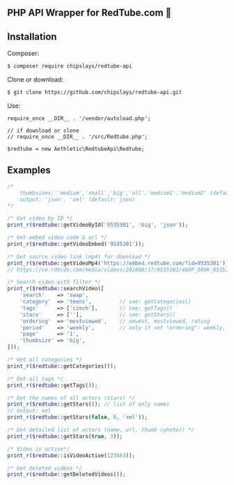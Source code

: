 ## PHP API Wrapper for RedTube.com 🍌

## Installation
Composer:

```bash
$ composer require chipslays/redtube-api
```

Clone or download:

```bash
$ git clone https://github.com/chipslays/redtube-api.git
```

Use:
    
    require_once __DIR__ . '/vendor/autoload.php';
    
    // if download or clone
    // require_once __DIR__ . '/src/Redtube.php';
    
    $redtube = new Aethletic\RedtubeApi\Redtube;

## Examples
```php
/*
    thumbsizes: 'medium','small','big','all','medium1','medium2' (default: all)
    output: 'json', 'xml' (default: json)
*/

/* Get video by ID */
print_r($redtube::getVideoById('9535301', 'big', 'json'));

/* Get embed video code & url */
print_r($redtube::getVideoEmbed('9535301'));

/* Get source video link (mp4) for download */
print_r($redtube::getVideoMp4('https://embed.redtube.com/?id=9535301'));
// https://ce.rdtcdn.com/media/videos/201808/17/9535301/480P_600K_9535301.mp4?mEK8rrMJDQAtZZnHE-Kl1lQWZWia28noH4Gi3Y5NEKNKndaFkISJjs8sHahzufOXVs5HMSS7_Ur_-vqFmMSrOspZcaKorAjTxVX6JmuO2iR_-EY5NKtLl9as98a8ff7aaAfsw0Pijt_hC1InAtgEHHah7f7SIAf-_DcfESFzc1l3hEqZZK2caD9yuvt18

/* Search video with filter */
print_r($redtube::searchVideo([
    'search'    => 'swap',
    'category'  => 'teens',         // see: getCategories()
    'tags'      => ['czech'],       // see: getTags()
    'stars'     => [''],            // see: getStars()
    'ordering'  => 'mostviewed',    // newest, mostviewed, rating
    'period'    => 'weekly',        // only if set "ordering": weekly, monthly, alltime
    'page'      => '1',
    'thumbsize' => 'big',
]));

/* Get all categories */
print_r($redtube::getCategories());

/* Get all tags */
print_r($redtube::getTags());

/* Get the names of all actors (stars) */
print_r($redtube::getStars()); // list of only names
// output: xml
print_r($redtube::getStars(false, 0, 'xml'));

/* Get detailed list of actors (name, url, thumb (photo)) */
print_r($redtube::getStars(true, 3));

/* Video is active*/
print_r($redtube::isVideoActive(123563));

/* Get deleted videos */
print_r($redtube::getDeletedVideos());
```
